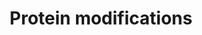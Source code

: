 ---
annotations:
- id: PW:0000432
  parent: regulatory pathway
  type: Pathway Ontology
  value: protein modification pathway
authors:
- M.Braymer
- MaintBot
- Ddigles
- Egonw
- Mkutmon
- Eweitz
description: ''
last-edited: 2021-05-20
organisms:
- Saccharomyces cerevisiae
redirect_from:
- /index.php/Pathway:WP346
- /instance/WP346
- /instance/WP346_rr117330
revision: r117330
schema-jsonld:
- '@context': https://schema.org/
  '@id': https://wikipathways.github.io/pathways/WP346.html
  '@type': Dataset
  creator:
    '@type': Organization
    name: WikiPathways
  description: ''
  keywords:
  - ATP
  - BET2
  - BET4
  - BPL1
  - CDC43
  - PMT1
  - PMT2
  - PMT3
  - PMT4
  - PMT5
  - PMT6
  - RAM1
  - RAM2
  - biotin
  - geranylgeranyl-PP
  - pyrophosphate
  license: CC0
  name: Protein modifications
seo: CreativeWork
title: Protein modifications
wpid: WP346
---